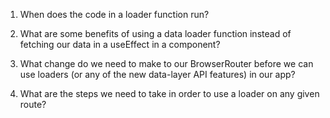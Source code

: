 1. When does the code in a loader function run?



2. What are some benefits of using a data loader function
   instead of fetching our data in a useEffect in a component?
   
   
   
3. What change do we need to make to our BrowserRouter before
   we can use loaders (or any of the new data-layer API features)
   in our app?
   
   
   
4. What are the steps we need to take in order to use
   a loader on any given route?